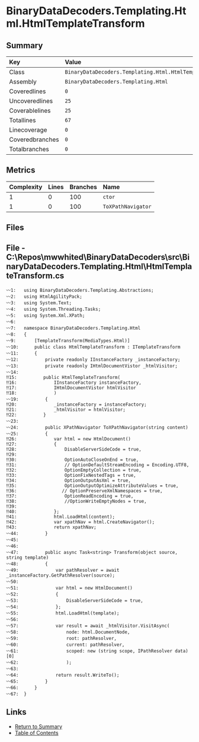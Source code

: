 ﻿# BinaryDataDecoders.Templating.Html.HtmlTemplateTransform

## Summary

| Key             | Value                                                      |
| :-------------- | :--------------------------------------------------------- |
| Class           | `BinaryDataDecoders.Templating.Html.HtmlTemplateTransform` |
| Assembly        | `BinaryDataDecoders.Templating.Html`                       |
| Coveredlines    | `0`                                                        |
| Uncoveredlines  | `25`                                                       |
| Coverablelines  | `25`                                                       |
| Totallines      | `67`                                                       |
| Linecoverage    | `0`                                                        |
| Coveredbranches | `0`                                                        |
| Totalbranches   | `0`                                                        |

## Metrics

| Complexity | Lines | Branches | Name               |
| :--------- | :---- | :------- | :----------------- |
| 1          | 0     | 100      | `ctor`             |
| 1          | 0     | 100      | `ToXPathNavigator` |

## Files

## File - C:\Repos\mwwhited\BinaryDataDecoders\src\BinaryDataDecoders.Templating.Html\HtmlTemplateTransform.cs

```CSharp
〰1:   using BinaryDataDecoders.Templating.Abstractions;
〰2:   using HtmlAgilityPack;
〰3:   using System.Text;
〰4:   using System.Threading.Tasks;
〰5:   using System.Xml.XPath;
〰6:   
〰7:   namespace BinaryDataDecoders.Templating.Html
〰8:   {
〰9:       [TemplateTransform(MediaTypes.Html)]
〰10:      public class HtmlTemplateTransform : ITemplateTransform
〰11:      {
〰12:          private readonly IInstanceFactory _instanceFactory;
〰13:          private readonly IHtmlDocumentVistor _htmlVisitor;
〰14:  
‼15:          public HtmlTemplateTransform(
‼16:              IInstanceFactory instanceFactory,
‼17:              IHtmlDocumentVistor htmlVisitor
‼18:              )
〰19:          {
‼20:              _instanceFactory = instanceFactory;
‼21:              _htmlVisitor = htmlVisitor;
‼22:          }
〰23:  
〰24:          public XPathNavigator ToXPathNavigator(string content)
〰25:          {
‼26:              var html = new HtmlDocument()
‼27:              {
‼28:                  DisableServerSideCode = true,
‼29:  
‼30:                  OptionAutoCloseOnEnd = true,
‼31:                  // OptionDefaultStreamEncoding = Encoding.UTF8,
‼32:                  OptionEmptyCollection = true,
‼33:                  OptionFixNestedTags = true,
‼34:                  OptionOutputAsXml = true,
‼35:                  OptionOutputOptimizeAttributeValues = true,
‼36:                 // OptionPreserveXmlNamespaces = true,
‼37:                  OptionReadEncoding = true,
‼38:                  //OptionWriteEmptyNodes = true,
‼39:  
‼40:              };
‼41:              html.LoadHtml(content);
‼42:              var xpathNav = html.CreateNavigator();
‼43:              return xpathNav;
〰44:          }
〰45:  
〰46:  
〰47:          public async Task<string> Transform(object source, string template)
〰48:          {
〰49:              var pathResolver = await _instanceFactory.GetPathResolver(source);
〰50:  
〰51:              var html = new HtmlDocument()
〰52:              {
〰53:                  DisableServerSideCode = true,
〰54:              };
〰55:              html.LoadHtml(template);
〰56:  
〰57:              var result = await _htmlVisitor.VisitAsync(
〰58:                  node: html.DocumentNode,
〰59:                  root: pathResolver,
〰60:                  current: pathResolver,
〰61:                  scoped: new (string scope, IPathResolver data)[0]
〰62:                  );
〰63:  
〰64:              return result.WriteTo();
〰65:          }
〰66:      }
〰67:  }
```

## Links

* [Return to Summary](Summary.md)
* [Table of Contents](../TOC.md)

